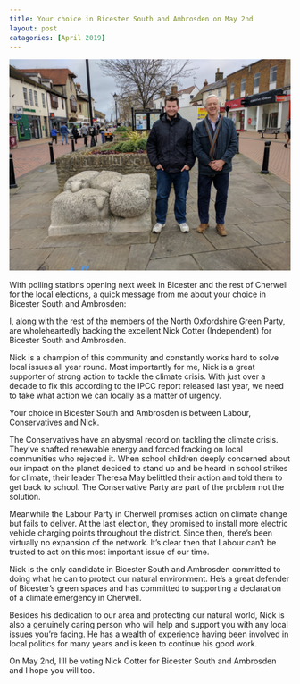 ```yaml
---
title: Your choice in Bicester South and Ambrosden on May 2nd
layout: post
catagories: [April 2019]
---
```


![Robert Nixon with Cllr Nick Cotter](/images/robertandnick.jpg)

With polling stations opening next week in Bicester and the rest of Cherwell for the local elections, a quick message from me about your choice in Bicester South and Ambrosden:

I, along with the rest of the members of the North Oxfordshire Green Party, are wholeheartedly backing the excellent Nick Cotter (Independent) for Bicester South and Ambrosden.

Nick is a champion of this community and constantly works hard to solve local issues all year round. Most importantly for me, Nick is a great supporter of strong action to tackle the climate crisis. With just over a decade to fix this according to the IPCC report released last year, we need to take what action we can locally as a matter of urgency.

Your choice in Bicester South and Ambrosden is between Labour, Conservatives and Nick.

The Conservatives have an abysmal record on tackling the climate crisis. They’ve shafted renewable energy and forced fracking on local communities who rejected it. When school children deeply concerned about our impact on the planet decided to stand up and be heard in school strikes for climate, their leader Theresa May belittled their action and told them to get back to school. The Conservative Party are part of the problem not the solution.

Meanwhile the Labour Party in Cherwell promises action on climate change but fails to deliver. At the last election, they promised to install more electric vehicle charging points throughout the district. Since then, there’s been virtually no expansion of the network. It’s clear then that Labour can’t be trusted to act on this most important issue of our time.

Nick is the only candidate in Bicester South and Ambrosden committed to doing what he can to protect our natural environment. He’s a great defender of Bicester’s green spaces and has committed to supporting a declaration of a climate emergency in Cherwell.

Besides his dedication to our area and protecting our natural world, Nick is also a genuinely caring person who will help and support you with any local issues you’re facing. He has a wealth of experience having been involved in local politics for many years and is keen to continue his good work.

On May 2nd, I’ll be voting Nick Cotter for Bicester South and Ambrosden and I hope you will too.


